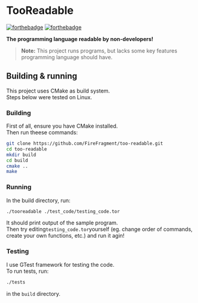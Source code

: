 TooReadable
===========

[![forthebadge](https://forthebadge.com/images/badges/powered-by-electricity.svg)](https://forthebadge.com)
[![forthebadge](https://forthebadge.com/images/badges/works-on-my-machine.svg)](https://forthebadge.com)

**The programming language readable by non-developers!**

> **Note:** This project runs programs, but lacks some key features programming language should have.

Building & running
------------------

This project uses CMake as build system.  
Steps below were tested on Linux.

### Building

First of all, ensure you have CMake installed.  
Then run theese commands:

```bash
git clone https://github.com/FireFragment/too-readable.git
cd too-readable
mkdir build
cd build
cmake ..
make
```

### Running

In the build directory, run:

```bash
./tooreadable ./test_code/testing_code.tor
```

It should print output of the sample program.  
Then try editing`testing_code.tor`yourself (eg. change order of commands, create your own functions, etc.) and run it agin!

### Testing

I use GTest framework for testing the code.  
To run tests, run:

```bash
./tests
```

in the `build` directory.
